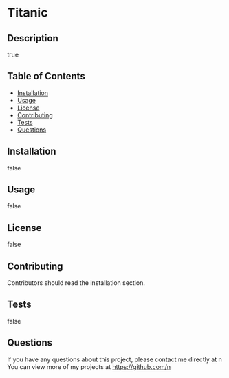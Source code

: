 
# Titanic
    
## Description 
true

## Table of Contents
* [Installation](#installation)
* [Usage](#usage)
* [License](#license)
* [Contributing](#contributing)
* [Tests](#tests)
* [Questions](#questions)

## Installation
false

## Usage 
false

## License 
false

## Contributing 
Contributors should read the installation section. 

## Tests
false

## Questions
If you have any questions about this project, please contact me directly at n You can view more of my projects at https://github.com/n
